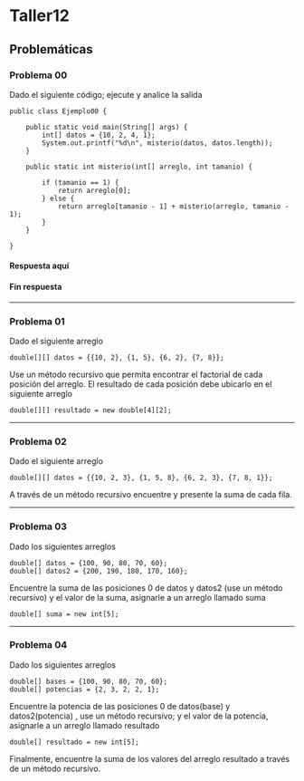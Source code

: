 # Taller12

## Problemáticas
### Problema 00
Dado el siguiente código; ejecute y analice la salida
```
public class Ejemplo00 {

    public static void main(String[] args) {
        int[] datos = {10, 2, 4, 1};
        System.out.printf("%d\n", misterio(datos, datos.length));
    }

    public static int misterio(int[] arreglo, int tamanio) {

        if (tamanio == 1) {
            return arreglo[0];
        } else {
            return arreglo[tamanio - 1] + misterio(arreglo, tamanio - 1);
        }
    }

}
```
#### Respuesta aquí

#### Fin respuesta

***

### Problema 01
Dado el siguiente arreglo
```
double[][] datos = {{10, 2}, {1, 5}, {6, 2}, {7, 8}};
```

Use un método recursivo que permita encontrar el factorial de cada posición del arreglo. El resultado de cada posición debe ubicarlo en el siguiente arreglo

```
double[][] resultado = new double[4][2];
```
***

### Problema 02
Dado el siguiente arreglo
```
double[][] datos = {{10, 2, 3}, {1, 5, 8}, {6, 2, 3}, {7, 8, 1}};
```
A través de un método recursivo encuentre y presente la suma de cada fila.
***

### Problema 03
Dado los siguientes arreglos
```
double[] datos = {100, 90, 80, 70, 60};
double[] datos2 = {200, 190, 180, 170, 160};
```

Encuentre la suma de las posiciones 0 de datos y datos2 (use un método recursivo) y el valor de la suma, asignarle a un arreglo llamado suma

```
double[] suma = new int[5];

```
***

### Problema 04

Dado los siguientes arreglos
```
double[] bases = {100, 90, 80, 70, 60};
double[] potencias = {2, 3, 2, 2, 1};
```

Encuentre la potencia de las posiciones 0 de datos(base) y datos2(potencia) , use un método recursivo; y el valor de la potencia, asignarle a un arreglo llamado resultado

```
double[] resultado = new int[5];
```

Finalmente, encuentre la suma de los valores del arreglo resultado a través de un método recursivo.


